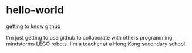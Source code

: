 # hello-world
getting to know github

I'm just getting to use github to collaborate with others programming mindstorms LEGO robots. I'm a teacher at a Hong Kong secondary school.

